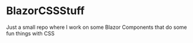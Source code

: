 # BlazorCSSStuff

Just a small repo where I work on some Blazor Components that do some fun things with CSS
